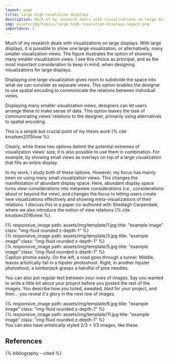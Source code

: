 ```yaml
---
layout: page
title: large high-resolution displays
description: Much of my research deals with visualizations on large displays. With large displays, it is possible to show one large visualization, or alternatively, many smaller visualization views.
img: assets/img/topics/large-high-resolution-displays-square.png
importance: 2
---
```


Much of my research deals with visualizations on large displays. With large displays, it is possible to show one large visualization, or alternatively, many smaller visualization views. The figure illustrates the option of showing many smaller visualization views. I see this choice as principal, and as the most important consideration to keep in mind, when designing visualizations for large displays.

Displaying one large visualization gives room to subdivide the space into what we can consider as separate views. This option enables the designer to use spatial encoding to communicate the relations between individual views.

Displaying many smaller visualization views, designers can let users arrange these to make sense of data. This option leaves the task of communicating views’ relations to the designer, primarily using alternatives to spatial encoding.

This is a simple but crucial point of my thesis work {% cite knudsen2015how %}.

Clearly, while these two options delimit the potential extremes of visualization views’ size, it is also possible to use them in combination. For example, by showing small views as overlays on top of a large visualization that fills an entire display.

In my work, I study both of these options. However, my focus has mainly been on using many small visualization views. This changes the manifestation of abundant display space. Here, abundant display space turns view-considerations into metaview considerations (i.e., considerations about or beyond the view), and changes the focus to letting users create new visualizations effectively and showing meta-visualizations of their relations. I discuss this in a paper co-authored with Sheelagh Carpendale, where we also introduce the notion of view relations {% cite knudsen2016view %}.

<div class="row">
    <div class="col-sm mt-3 mt-md-0">
        {% responsive_image path: assets/img/template/1.jpg title: "example image" class: "img-fluid rounded z-depth-1" %}
    </div>
    <div class="col-sm mt-3 mt-md-0">
        {% responsive_image path: assets/img/template/3.jpg title: "example image" class: "img-fluid rounded z-depth-1" %}
    </div>
    <div class="col-sm mt-3 mt-md-0">
        {% responsive_image path: assets/img/template/5.jpg title: "example image" class: "img-fluid rounded z-depth-1" %}
    </div>
</div>
<div class="caption">
    Caption photos easily. On the left, a road goes through a tunnel. Middle, leaves artistically fall in a hipster photoshoot. Right, in another hipster photoshoot, a lumberjack grasps a handful of pine needles.
</div>

You can also put regular text between your rows of images.
Say you wanted to write a little bit about your project before you posted the rest of the images.
You describe how you toiled, sweated, *bled* for your project, and then... you reveal it's glory in the next row of images.

<div class="row justify-content-sm-center">
    <div class="col-sm-8 mt-3 mt-md-0">
        {% responsive_image path: assets/img/template/6.jpg title: "example image" class: "img-fluid rounded z-depth-1" %}
    </div>
    <div class="col-sm-4 mt-3 mt-md-0">
        {% responsive_image path: assets/img/template/11.jpg title: "example image" class: "img-fluid rounded z-depth-1" %}
    </div>
</div>
<div class="caption">
    You can also have artistically styled 2/3 + 1/3 images, like these.
</div>

References
----------

<div class="publications">
  {% bibliography --cited %}
</div>
